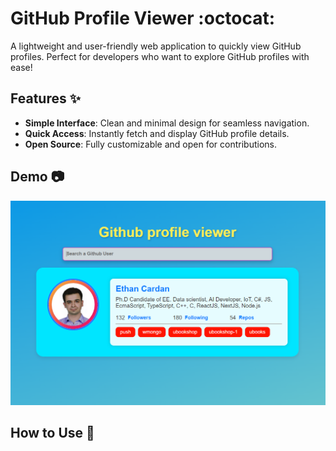 # GitHub Profile Viewer :octocat:

A lightweight and user-friendly web application to quickly view GitHub profiles. Perfect for developers who want to explore GitHub profiles with ease!

## Features :sparkles:

- **Simple Interface**: Clean and minimal design for seamless navigation.
- **Quick Access**: Instantly fetch and display GitHub profile details.
- **Open Source**: Fully customizable and open for contributions.

## Demo :camera:

![Demo Screenshot](https://github.com/kourosh07/github-profile-viewer/blob/main/Screenshot%202024-10-17%20205823.png)

## How to Use :wrench:
